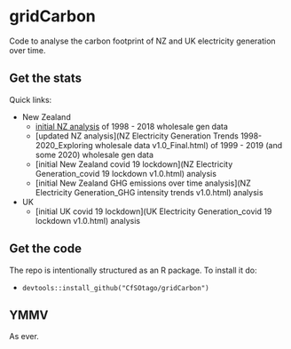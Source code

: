 # gridCarbon
Code to analyse the carbon footprint of NZ and UK electricity generation over time.

## Get the stats

Quick links:

 * New Zealand
   * [initial NZ analysis](nzElecGenTrends.html) of 1998 - 2018 wholesale gen data
   * [updated NZ analysis](NZ Electricity Generation Trends 1998-2020_Exploring wholesale data v1.0_Final.html) of 1999 - 2019 (and some 2020) wholesale gen data
   * [initial New Zealand covid 19 lockdown](NZ Electricity Generation_covid 19 lockdown v1.0.html) analysis
   * [initial New Zealand GHG emissions over time analysis](NZ Electricity Generation_GHG intensity trends v1.0.html) analysis
 * UK
   * [initial UK covid 19 lockdown](UK Electricity Generation_covid 19 lockdown v1.0.html) analysis

## Get the code

The repo is intentionally structured as an R package. To install it do:

 * `devtools::install_github("CfSOtago/gridCarbon")`

## YMMV

As ever.
